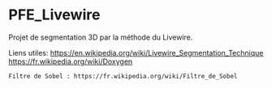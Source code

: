 # PFE_Livewire

Projet de segmentation 3D par la méthode du Livewire.

Liens utiles:
	https://en.wikipedia.org/wiki/Livewire_Segmentation_Technique
	https://fr.wikipedia.org/wiki/Doxygen

	Filtre de Sobel : https://fr.wikipedia.org/wiki/Filtre_de_Sobel
